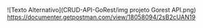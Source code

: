 
![Texto Alternativo](CRUD-API-GoRest/img projeto Gorest API.png)  
https://documenter.getpostman.com/view/18058094/2sB2cUAN19